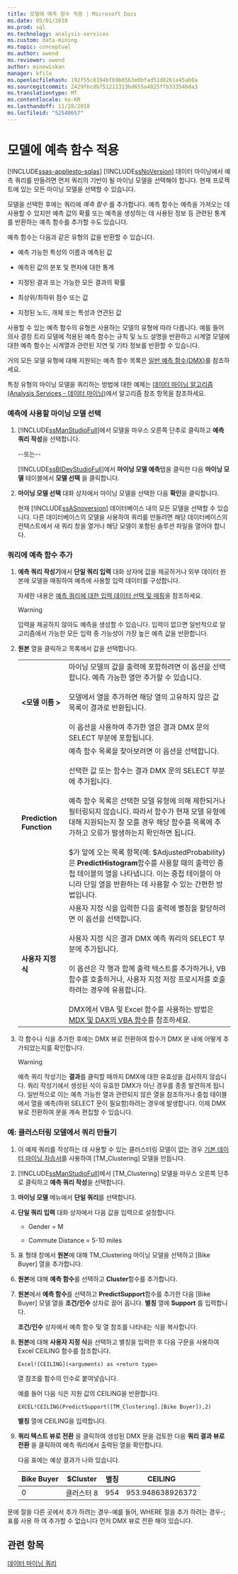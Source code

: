 ```yaml
---
title: 모델에 예측 함수 적용 | Microsoft Docs
ms.date: 05/01/2018
ms.prod: sql
ms.technology: analysis-services
ms.custom: data-mining
ms.topic: conceptual
ms.author: owend
ms.reviewer: owend
author: minewiskan
manager: kfile
ms.openlocfilehash: 192f55c8194bfb9b85b3e0bfad51d8261e45ab0a
ms.sourcegitcommit: 2429fbcdb751211313bd655a4825ffb33354bda3
ms.translationtype: MT
ms.contentlocale: ko-KR
ms.lasthandoff: 11/28/2018
ms.locfileid: "52540657"
---
```

# <a name="apply-prediction-functions-to-a-model"></a>모델에 예측 함수 적용
[!INCLUDE[ssas-appliesto-sqlas](../../includes/ssas-appliesto-sqlas.md)]
  [!INCLUDE[ssNoVersion](../../includes/ssnoversion-md.md)] 데이터 마이닝에서 예측 쿼리를 만들려면 먼저 쿼리의 기반이 될 마이닝 모델을 선택해야 합니다. 현재 프로젝트에 있는 모든 마이닝 모델을 선택할 수 있습니다.  
  
 모델을 선택한 후에는 쿼리에 *예측 함수* 를 추가합니다. 예측 함수는 예측을 가져오는 데 사용할 수 있지만 예측 값의 확률 또는 예측을 생성하는 데 사용된 정보 등 관련된 통계를 반환하는 예측 함수를 추가할 수도 있습니다.  
  
 예측 함수는 다음과 같은 유형의 값을 반환할 수 있습니다.  
  
-   예측 가능한 특성의 이름과 예측된 값  
  
-   예측된 값의 분포 및 편차에 대한 통계  
  
-   지정된 결과 또는 가능한 모든 결과의 확률  
  
-   최상위/최하위 점수 또는 값  
  
-   지정된 노드, 개체 또는 특성과 연관된 값  
  
 사용할 수 있는 예측 함수의 유형은 사용하는 모델의 유형에 따라 다릅니다. 예를 들어 의사 결정 트리 모델에 적용된 예측 함수는 규칙 및 노드 설명을 반환하고 시계열 모델에 대한 예측 함수는 시계열과 관련된 지연 및 기타 정보를 반환할 수 있습니다.  
  
 거의 모든 모델 유형에 대해 지원되는 예측 함수 목록은 [일반 예측 함수&#40;DMX&#41;](../../dmx/general-prediction-functions-dmx.md)를 참조하세요.  
  
 특정 유형의 마이닝 모델을 쿼리하는 방법에 대한 예제는 [데이터 마이닝 알고리즘&#40;Analysis Services - 데이터 마이닝&#41;](../../analysis-services/data-mining/data-mining-algorithms-analysis-services-data-mining.md)에서 알고리즘 참조 항목을 참조하세요.  
  
### <a name="choose-a-mining-model-to-use-for-prediction"></a>예측에 사용할 마이닝 모델 선택  
  
1.  [!INCLUDE[ssManStudioFull](../../includes/ssmanstudiofull-md.md)]에서 모델을 마우스 오른쪽 단추로 클릭하고 **예측 쿼리 작성**을 선택합니다.  
  
     --또는--  
  
     [!INCLUDE[ssBIDevStudioFull](../../includes/ssbidevstudiofull-md.md)]에서 **마이닝 모델 예측**탭을 클릭한 다음 **마이닝 모델** 테이블에서  **모델 선택** 을 클릭합니다.  
  
2.  **마이닝 모델 선택** 대화 상자에서 마이닝 모델을 선택한 다음 **확인**을 클릭합니다.  
  
     현재 [!INCLUDE[ssASnoversion](../../includes/ssasnoversion-md.md)] 데이터베이스 내의 모든 모델을 선택할 수 있습니다. 다른 데이터베이스의 모델을 사용하여 쿼리를 만들려면 해당 데이터베이스의 컨텍스트에서 새 쿼리 창을 열거나 해당 모델이 포함된 솔루션 파일을 열어야 합니다.  
  
### <a name="add-prediction-functions-to-a-query"></a>쿼리에 예측 함수 추가  
  
1.  **예측 쿼리 작성기**에서 **단일 쿼리 입력** 대화 상자에 값을 제공하거나 외부 데이터 원본에 모델을 매핑하여 예측에 사용할 입력 데이터를 구성합니다.  
  
     자세한 내용은 [예측 쿼리에 대한 입력 데이터 선택 및 매핑](../../analysis-services/data-mining/choose-and-map-input-data-for-a-prediction-query.md)을 참조하세요.  
  
    > [!WARNING]  
    >  입력을 제공하지 않아도 예측을 생성할 수 있습니다. 입력이 없으면 일반적으로 알고리즘에서 가능한 모든 입력 중 가능성이 가장 높은 예측 값을 반환합니다.  
  
2.  **원본** 열을 클릭하고 목록에서 값을 선택합니다.  
  
    |||  
    |-|-|  
    |**\<모델 이름 >**|마이닝 모델의 값을 출력에 포함하려면 이 옵션을 선택합니다. 예측 가능한 열만 추가할 수 있습니다.<br /><br /> 모델에서 열을 추가하면 해당 열의 고유하지 않은 값 목록이 결과로 반환됩니다.<br /><br /> 이 옵션을 사용하여 추가한 열은 결과 DMX 문의 SELECT 부분에 포함됩니다.|  
    |**Prediction Function**|예측 함수 목록을 찾아보려면 이 옵션을 선택합니다.<br /><br /> 선택한 값 또는 함수는 결과 DMX 문의 SELECT 부분에 추가됩니다.<br /><br /> 예측 함수 목록은 선택한 모델 유형에 의해 제한되거나 필터링되지 않습니다. 따라서 함수가 현재 모델 유형에 대해 지원되는지 잘 모를 경우 해당 함수를 목록에 추가하고 오류가 발생하는지 확인하면 됩니다.<br /><br /> $가 앞에 오는 목록 항목(예: $AdjustedProbability)은 **PredictHistogram**함수를 사용할 때의 출력인 중첩 테이블의 열을 나타냅니다. 이는 중첩 테이블이 아니라 단일 열을 반환하는 데 사용할 수 있는 간편한 방법입니다.|  
    |**사용자 지정 식**|사용자 지정 식을 입력한 다음 출력에 별칭을 할당하려면 이 옵션을 선택합니다.<br /><br /> 사용자 지정 식은 결과 DMX 예측 쿼리의 SELECT 부분에 추가됩니다.<br /><br /> 이 옵션은 각 행과 함께 출력 텍스트를 추가하거나, VB 함수를 호출하거나, 사용자 지정 저장 프로시저를 호출하려는 경우에 유용합니다.<br /><br /> DMX에서 VBA 및 Excel 함수를 사용하는 방법은 [MDX 및 DAX의 VBA 함수](../../mdx/vba-functions-in-mdx-and-dax.md)를 참조하세요.|  
  
3.  각 함수나 식을 추가한 후에는 DMX 뷰로 전환하여 함수가 DMX 문 내에 어떻게 추가되었는지를 확인합니다.  
  
    > [!WARNING]  
    >  예측 쿼리 작성기는 **결과**를 클릭할 때까지 DMX에 대한 유효성을 검사하지 않습니다. 쿼리 작성기에서 생성된 식이 유효한 DMX가 아닌 경우를 종종 발견하게 됩니다. 일반적으로 이는 예측 가능한 열과 관련되지 않은 열을 참조하거나 중첩 테이블에서 열을 예측(하위 SELECT 문이 필요함)하려는 경우에 발생합니다. 이제 DMX 뷰로 전환하여 문을 계속 편집할 수 있습니다.  
  
### <a name="example-create-a-query-on-a-clustering-model"></a>예: 클러스터링 모델에서 쿼리 만들기  
  
1.  이 예제 쿼리를 작성하는 데 사용할 수 있는 클러스터링 모델이 없는 경우 [기본 데이터 마이닝 자습서](http://msdn.microsoft.com/library/6602edb6-d160-43fb-83c8-9df5dddfeb9c)를 사용하여 [TM_Clustering] 모델을 만듭니다.  
  
2.  [!INCLUDE[ssManStudioFull](../../includes/ssmanstudiofull-md.md)]에서 [TM_Clustering] 모델을 마우스 오른쪽 단추로 클릭하고 **예측 쿼리 작성**을 선택합니다.  
  
3.  **마이닝 모델** 메뉴에서 **단일 쿼리**를 선택합니다.  
  
4.  **단일 쿼리 입력** 대화 상자에서 다음 값을 입력으로 설정합니다.  
  
    -   Gender = M  
  
    -   Commute Distance = 5-10 miles  
  
5.  표 형태 창에서 **원본**에 대해 TM_Clustering 마이닝 모델을 선택하고 [Bike Buyer] 열을 추가합니다.  
  
6.  **원본**에 대해 **예측 함수**를 선택하고 **Cluster**함수를 추가합니다.  
  
7.  **원본**에서 **예측 함수**를 선택하고 **PredictSupport**함수를 추가한 다음 [Bike Buyer] 모델 열을 **조건/인수** 상자로 끌어 옵니다. **별칭** 열에 **Support** 를 입력합니다.  
  
     **조건/인수** 상자에서 예측 함수 및 열 참조를 나타내는 식을 복사합니다.  
  
8.  **원본**에 대해 **사용자 지정 식**을 선택하고 별칭을 입력한 후 다음 구문을 사용하여 Excel CEILING 함수를 참조합니다.  
  
    ```  
    Excel![CEILING](<arguments) as <return type>  
    ```  
  
     열 참조를 함수의 인수로 붙여넣습니다.  
  
     예를 들어 다음 식은 지원 값의 CEILING을 반환합니다.  
  
    ```  
    EXCEL!CEILING(PredictSupport([TM_Clustering].[Bike Buyer]),2)  
    ```  
  
     **별칭** 열에 CEILING을 입력합니다.  
  
9. **쿼리 텍스트 뷰로 전환** 을 클릭하여 생성된 DMX 문을 검토한 다음 **쿼리 결과 뷰로 전환** 을 클릭하여 예측 쿼리에서 출력된 열을 확인합니다.  
  
     다음 표에는 예상 결과가 나와 있습니다.  
  
    |Bike Buyer|$Cluster|별칭|CEILING|  
    |----------------|--------------|-------------|-------------|  
    |0|클러스터 8|954|953.948638926372|  
  
 문에 절을 다른 곳에서 추가 하려는 경우-예를 들어, WHERE 절을 추가 하려는 경우-; 표를 사용 하 여 추가할 수 없습니다 먼저 DMX 뷰로 전환 해야 있습니다.  
  
## <a name="see-also"></a>관련 항목  
 [데이터 마이닝 쿼리](../../analysis-services/data-mining/data-mining-queries.md)  
  
  
